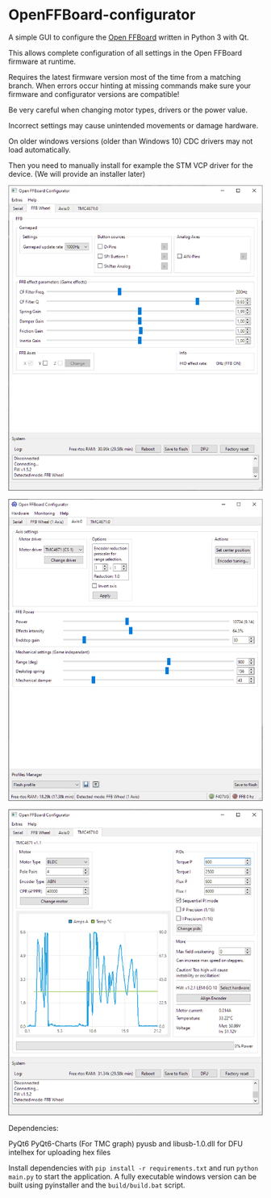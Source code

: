 # OpenFFBoard-configurator
A simple GUI to configure the [Open FFBoard](https://github.com/Ultrawipf/OpenFFBoard) written in Python 3 with Qt.

This allows complete configuration of all settings in the Open FFBoard firmware at runtime.

Requires the latest firmware version most of the time from a matching branch.
When errors occur hinting at missing commands make sure your firmware and configurator versions are compatible!


Be very careful when changing motor types, drivers or the power value.

Incorrect settings may cause unintended movements or damage hardware.


On older windows versions (older than Windows 10) CDC drivers may not load automatically.

Then you need to manually install for example the STM VCP driver for the device. (We will provide an installer later)


![FFB Window](screenshots/FFBwheel.png?raw=true)


![Axis Window](screenshots/Axispage.png?raw=true)


![TMC Window](screenshots/TMC.png?raw=true)

Dependencies:

PyQt6
PyQt6-Charts (For TMC graph)
pyusb and libusb-1.0.dll for DFU
intelhex for uploading hex files

Install dependencies with `pip install -r requirements.txt` and run `python main.py` to start the application.
A fully executable windows version can be built using pyinstaller and the `build/build.bat` script.